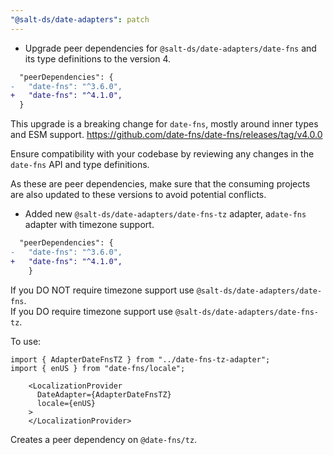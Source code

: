 ```yaml
---
"@salt-ds/date-adapters": patch
---
```


- Upgrade peer dependencies for `@salt-ds/date-adapters/date-fns` and its type definitions to the version 4.

```diff
  "peerDependencies": {
-   "date-fns": "^3.6.0",
+   "date-fns": "^4.1.0",
  }
```

This upgrade is a breaking change for `date-fns`, mostly around inner types and ESM support.
https://github.com/date-fns/date-fns/releases/tag/v4.0.0

Ensure compatibility with your codebase by reviewing any changes in the `date-fns` API and type definitions.

As these are peer dependencies, make sure that the consuming projects are also updated to these versions to avoid potential conflicts.

- Added new `@salt-ds/date-adapters/date-fns-tz` adapter, a`date-fns` adapter with timezone support.

```diff package.json
  "peerDependencies": {
-   "date-fns": "^3.6.0",
+   "date-fns": "^4.1.0",
    }
```

If you DO NOT require timezone support use `@salt-ds/date-adapters/date-fns`.  
If you DO require timezone support use `@salt-ds/date-adapters/date-fns-tz`.

To use:

```
import { AdapterDateFnsTZ } from "../date-fns-tz-adapter";
import { enUS } from "date-fns/locale";

    <LocalizationProvider
      DateAdapter={AdapterDateFnsTZ}
      locale={enUS}
    >
    </LocalizationProvider>
```

Creates a peer dependency on `@date-fns/tz`.
